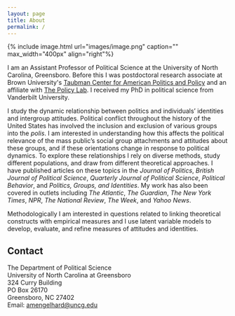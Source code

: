 ```yaml
---
layout: page
title: About
permalink: /
---
```


{% include image.html url="images/image.png" caption="" max_width="400px" align="right"%}

I am an Assistant Professor of Political Science at the University of North Carolina, Greensboro. Before this I was postdoctoral research associate at Brown University's <a href="https://watson.brown.edu/taubman/">Taubman Center for American Politics and Policy</a> and an affiliate with <a href="https://thepolicylab.brown.edu/">The Policy Lab</a>. I received my PhD in political science from Vanderbilt University.<br />  

I study the dynamic relationship between politics and individuals’ identities and intergroup attitudes. Political conflict throughout the  history of the United States has involved the inclusion and exclusion of various groups into the <i>polis</i>. I am interested in understanding how this affects the political relevance of the mass public’s social group attachments and attitudes about these groups, and  if these orientations change in response to political dynamics. To explore these relationships I rely on diverse methods, study different populations, and draw from different theoretical approaches. I have published articles on these topics in the <i>Journal of Politics</i>, <i>British Journal of Political Science</i>, <i>Quarterly Journal of Political Science</i>, <i>Political Behavior</i>, and <i>Politics, Groups, and Identities</i>. My work has also been covered in outlets including <i>The Atlantic</i>, <i>The Guardian</i>, <i>The New York Times</i>, <i>NPR</i>, <i>The National Review</i>, <i>The Week</i>, and <i>Yahoo News</i>.<br /> 

Methodologically I am interested in questions related to linking theoretical constructs with empirical measures and I use latent variable models to develop, evaluate, and refine measures of attitudes and identities.


## Contact
The Department of Political Science<br />
University of North Carolina at Greensboro<br />
324 Curry Building<br />
PO Box 26170 <br />
Greensboro, NC 27402 <br />
Email: [amengelhard@uncg.edu]

[amengelhard@uncg.edu]: mailto:amengelhard@uncg.edu
